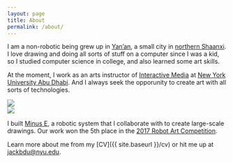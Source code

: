 ```yaml
---
layout: page
title: About
permalink: /about/
---
```


I am a non-robotic being grew up in [Yan’an](https://en.wikipedia.org/wiki/Yan%27an), a small city in [northern Shaanxi](https://en.wikipedia.org/wiki/Northern_Shaanxi). I love drawing and doing all sorts of stuff on a computer since I was a kid, so I studied computer science in college, and also learned some art skills.

At the moment, I work as an arts instructor of [Interactive Media](https://nyuad.nyu.edu/en/academics/divisions/arts-and-humanities/academic-programs/interactive-media.html) at [New York University Abu Dhabi](https://nyuad.nyu.edu/en/). And I always seek the opporunity to create art with all sorts of technologies.

<div class="clearfix">
  <div class="filter"><img class="about" src="{{ site.baseurl }}/media/about/wo.jpg" /></div>
  <div class="filter"><img class="about" src="{{ site.baseurl }}/media/about/wo.jpg" /></div>
</div>

I built [Minus E](http://minusetheartbot.me), a robotic system that I collaborate with to create large-scale drawings. Our work won the 5th place in the [2017 Robot Art Competition](https://robotart.org/2017-winners/).

Learn more about me from my [CV]({{ site.baseurl }}/cv) or hit me up at [jackbdu@nyu.edu](mailto:jackbdu@nyu.edu).
